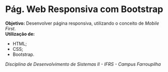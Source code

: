 # Pág. Web Responsiva com Bootstrap

<b>Objetivo:</b> Desenvolver página responsiva, utilizando o conceito de <em>Mobile First</em>.
<br>
<b>Utilização de:</b>
- HTML;
- CSS;
- Bootstrap.

<em>Disciplina de Desenvolvimento de Sistemas II - IFRS - Campus Farroupilha</em>
